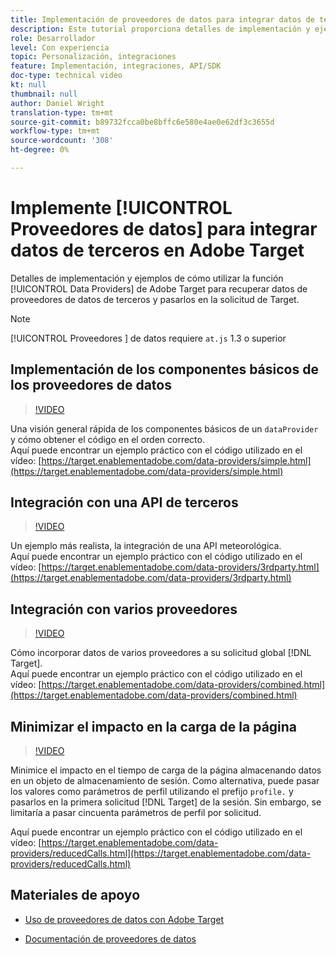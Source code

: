 ```yaml
---
title: Implementación de proveedores de datos para integrar datos de terceros
description: Este tutorial proporciona detalles de implementación y ejemplos de cómo utilizar la función Proveedores de datos de Adobe Target para recuperar datos de proveedores de datos de terceros y pasarlos en la solicitud de Target.
role: Desarrollador
level: Con experiencia
topic: Personalización, integraciones
feature: Implementación, integraciones, API/SDK
doc-type: technical video
kt: null
thumbnail: null
author: Daniel Wright
translation-type: tm+mt
source-git-commit: b89732fcca0be8bffc6e580e4ae0e62df3c3655d
workflow-type: tm+mt
source-wordcount: '308'
ht-degree: 0%

---
```



# Implemente [!UICONTROL Proveedores de datos] para integrar datos de terceros en Adobe Target

Detalles de implementación y ejemplos de cómo utilizar la función [!UICONTROL Data Providers] de Adobe Target para recuperar datos de proveedores de datos de terceros y pasarlos en la solicitud de Target.

>[!NOTE]
>
>[!UICONTROL Proveedores ] de datos requiere  `at.js` 1.3 o superior

## Implementación de los componentes básicos de los proveedores de datos

>[!VIDEO](https://video.tv.adobe.com/v/22348/?quality=12)

Una visión general rápida de los componentes básicos de un `dataProvider` y cómo obtener el código en el orden correcto.\
Aquí puede encontrar un ejemplo práctico con el código utilizado en el vídeo:
[https://target.enablementadobe.com/data-providers/simple.html](https://target.enablementadobe.com/data-providers/simple.html)

## Integración con una API de terceros

>[!VIDEO](https://video.tv.adobe.com/v/22345/)

Un ejemplo más realista, la integración de una API meteorológica.\
Aquí puede encontrar un ejemplo práctico con el código utilizado en el vídeo:
[https://target.enablementadobe.com/data-providers/3rdparty.html](https://target.enablementadobe.com/data-providers/3rdparty.html)

## Integración con varios proveedores

>[!VIDEO](https://video.tv.adobe.com/v/22346/)

Cómo incorporar datos de varios proveedores a su solicitud global [!DNL Target].\
Aquí puede encontrar un ejemplo práctico con el código utilizado en el vídeo:
[https://target.enablementadobe.com/data-providers/combined.html](https://target.enablementadobe.com/data-providers/combined.html)

## Minimizar el impacto en la carga de la página

>[!VIDEO](https://video.tv.adobe.com/v/22347/)

Minimice el impacto en el tiempo de carga de la página almacenando datos en un objeto de almacenamiento de sesión. Como alternativa, puede pasar los valores como parámetros de perfil utilizando el prefijo `profile.` y pasarlos en la primera solicitud [!DNL Target] de la sesión. Sin embargo, se limitaría a pasar cincuenta parámetros de perfil por solicitud.

Aquí puede encontrar un ejemplo práctico con el código utilizado en el vídeo: [https://target.enablementadobe.com/data-providers/reducedCalls.html](https://target.enablementadobe.com/data-providers/reducedCalls.html)

## Materiales de apoyo

* [Uso de proveedores de datos con Adobe Target](use-data-providers-to-integrate-third-party-data.md)

* [Documentación de proveedores de datos](https://docs.adobe.com/content/help/en/target/using/implement-target/client-side/functions-overview/targetgobalsettings.html#data-providers)